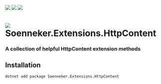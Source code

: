 [![](https://img.shields.io/nuget/v/soenneker.extensions.httpcontent.svg?style=for-the-badge)](https://www.nuget.org/packages/soenneker.extensions.httpcontent/)
[![](https://img.shields.io/github/actions/workflow/status/soenneker/soenneker.extensions.httpcontent/publish-package.yml?style=for-the-badge)](https://github.com/soenneker/soenneker.extensions.httpcontent/actions/workflows/publish-package.yml)
[![](https://img.shields.io/nuget/dt/soenneker.extensions.httpcontent.svg?style=for-the-badge)](https://www.nuget.org/packages/soenneker.extensions.httpcontent/)

# ![](https://user-images.githubusercontent.com/4441470/224455560-91ed3ee7-f510-4041-a8d2-3fc093025112.png) Soenneker.Extensions.HttpContent
### A collection of helpful HttpContent extension methods

## Installation

```
dotnet add package Soenneker.Extensions.HttpContent
```
